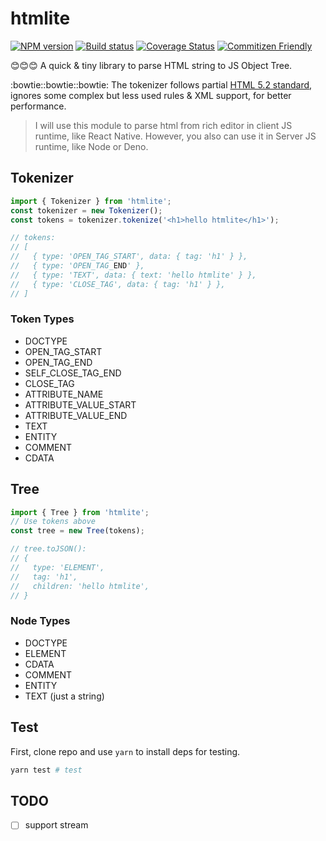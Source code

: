 # htmlite

[![NPM version][npm-badge]][npm-url]
[![Build status][travis-badge]][travis-url]
[![Coverage Status][coverage-badge]][coverage-url]
[![Commitizen Friendly][commitizen-badge]][commitizen-url]

:blush::blush::blush: A quick & tiny library to parse HTML string to JS Object Tree.

:bowtie::bowtie::bowtie: The tokenizer follows partial [HTML 5.2 standard](https://www.w3.org/TR/2017/REC-html52-20171214/syntax.html#tokenization), ignores some complex but less used rules & XML support, for better performance.

> I will use this module to parse html from rich editor in client JS runtime, like React Native. However, you also can use it in Server JS runtime, like Node or Deno.

## Tokenizer

```js
import { Tokenizer } from 'htmlite';
const tokenizer = new Tokenizer();
const tokens = tokenizer.tokenize('<h1>hello htmlite</h1>');

// tokens:
// [
//   { type: 'OPEN_TAG_START', data: { tag: 'h1' } },
//   { type: 'OPEN_TAG_END' },
//   { type: 'TEXT', data: { text: 'hello htmlite' } },
//   { type: 'CLOSE_TAG', data: { tag: 'h1' } },
// ]
```

### Token Types

- DOCTYPE
- OPEN_TAG_START
- OPEN_TAG_END
- SELF_CLOSE_TAG_END
- CLOSE_TAG
- ATTRIBUTE_NAME
- ATTRIBUTE_VALUE_START
- ATTRIBUTE_VALUE_END
- TEXT
- ENTITY
- COMMENT
- CDATA

## Tree

```js
import { Tree } from 'htmlite';
// Use tokens above
const tree = new Tree(tokens);

// tree.toJSON():
// {
//   type: 'ELEMENT',
//   tag: 'h1',
//   children: 'hello htmlite',
// }
```

### Node Types

- DOCTYPE
- ELEMENT
- CDATA
- COMMENT
- ENTITY
- TEXT (just a string)

## Test

First, clone repo and use `yarn` to install deps for testing.

```sh
yarn test # test 
```

## TODO

- [ ] support stream

[npm-url]: https://npmjs.org/package/htmlite
[npm-badge]: http://img.shields.io/npm/v/htmlite.svg?style=flat
[travis-url]: https://travis-ci.org/teabyii/htmlite
[travis-badge]: http://img.shields.io/travis/teabyii/htmlite.svg?style=flat
[coverage-url]: https://coveralls.io/github/teabyii/htmlite
[coverage-badge]: http://img.shields.io/coveralls/teabyii/htmlite.svg?style=flat
[commitizen-url]: http://commitizen.github.io/cz-cli/
[commitizen-badge]: https://img.shields.io/badge/commitizen-friendly-brightgreen.svg?style=flat
